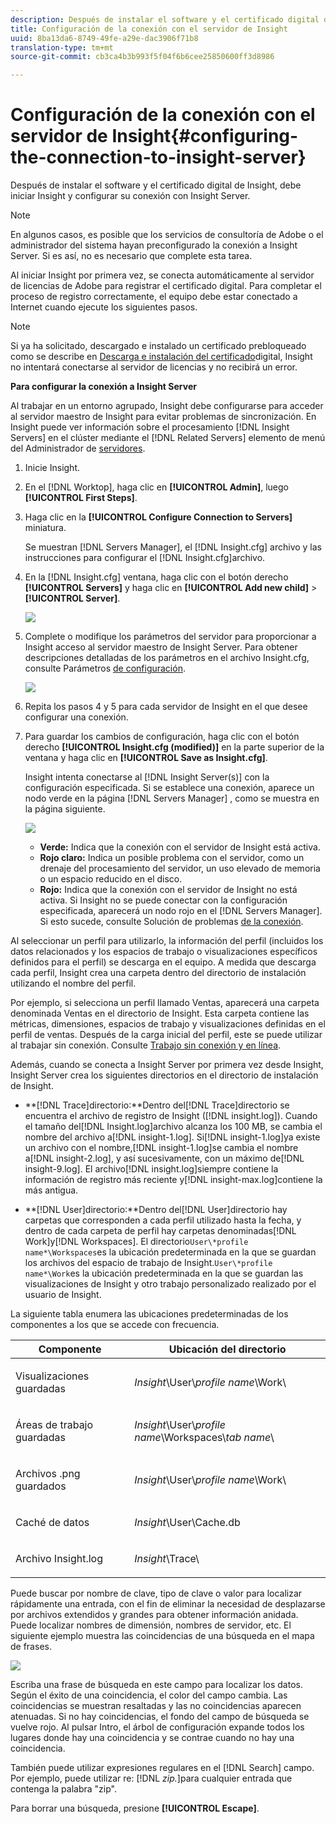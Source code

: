 ```yaml
---
description: Después de instalar el software y el certificado digital de Insight, debe iniciar Insight y configurar su conexión con Insight Server.
title: Configuración de la conexión con el servidor de Insight
uuid: 8ba13da6-8749-49fe-a29e-dac3906f71b8
translation-type: tm+mt
source-git-commit: cb3ca4b3b993f5f04f6b6cee25850600ff3d8986

---
```



# Configuración de la conexión con el servidor de Insight{#configuring-the-connection-to-insight-server}

Después de instalar el software y el certificado digital de Insight, debe iniciar Insight y configurar su conexión con Insight Server.

>[!NOTE]
>
>En algunos casos, es posible que los servicios de consultoría de Adobe o el administrador del sistema hayan preconfigurado la conexión a Insight Server. Si es así, no es necesario que complete esta tarea.

Al iniciar Insight por primera vez, se conecta automáticamente al servidor de licencias de Adobe para registrar el certificado digital. Para completar el proceso de registro correctamente, el equipo debe estar conectado a Internet cuando ejecute los siguientes pasos.

>[!NOTE]
>
>Si ya ha solicitado, descargado e instalado un certificado prebloqueado como se describe en [Descarga e instalación del certificado](../../../home/c-install-insight/install-setup/c-dgtl-crtf.md#topic-fed3b44e472c4e4ca6dd5852af14cdb9)digital, Insight no intentará conectarse al servidor de licencias y no recibirá un error.

**Para configurar la conexión a Insight Server**

Al trabajar en un entorno agrupado, Insight debe configurarse para acceder al servidor maestro de Insight para evitar problemas de sincronización. En Insight puede ver información sobre el procesamiento [!DNL Insight Servers] en el clúster mediante el [!DNL Related Servers] elemento de menú del Administrador de [servidores](https://docs.adobe.com/content/help/en/data-workbench/using/client/admin-ui/c-svrs-mgr.html).

1. Inicie Insight.
1. En el [!DNL Worktop], haga clic en **[!UICONTROL Admin]**, luego **[!UICONTROL First Steps]**.

1. Haga clic en la **[!UICONTROL Configure Connection to Servers]** miniatura.

   Se muestran [!DNL Servers Manager], el [!DNL Insight.cfg] archivo y las instrucciones para configurar el [!DNL Insight.cfg]archivo.

1. En la [!DNL Insight.cfg] ventana, haga clic con el botón derecho **[!UICONTROL Servers]** y haga clic en **[!UICONTROL Add new child]** > **[!UICONTROL Server]**.

   ![](assets/cfg_Workstation_AddChild.png)

1. Complete o modifique los parámetros del servidor para proporcionar a Insight acceso al servidor maestro de Insight Server. Para obtener descripciones detalladas de los parámetros en el archivo Insight.cfg, consulte Parámetros [de configuración](https://docs.adobe.com/content/help/en/data-workbench/using/client/c-insght-config-param.html).

   ![](assets/cfg_Workstation_AddServer.png)

1. Repita los pasos 4 y 5 para cada servidor de Insight en el que desee configurar una conexión.
1. Para guardar los cambios de configuración, haga clic con el botón derecho **[!UICONTROL Insight.cfg (modified)]** en la parte superior de la ventana y haga clic en **[!UICONTROL Save as Insight.cfg]**.

   Insight intenta conectarse al [!DNL Insight Server(s)] con la configuración especificada. Si se establece una conexión, aparece un nodo verde en la página [!DNL Servers Manager] , como se muestra en la página siguiente.

   ![](assets/vis_SysStat_RedGreenDots.png)

   * **Verde:** Indica que la conexión con el servidor de Insight está activa.
   * **Rojo claro:** Indica un posible problema con el servidor, como un drenaje del procesamiento del servidor, un uso elevado de memoria o un espacio reducido en el disco.
   * **Rojo:** Indica que la conexión con el servidor de Insight no está activa.
   Si Insight no se puede conectar con la configuración especificada, aparecerá un nodo rojo en el [!DNL Servers Manager]. Si esto sucede, consulte Solución de problemas [de la conexión](../../../home/c-install-insight/install-setup/t-conn-trbsh.md#task-034e588c5ce04c4a8f6d0097364d3b2b).

<!--
c_dir_crt_setup.xml
-->

Al seleccionar un perfil para utilizarlo, la información del perfil (incluidos los datos relacionados y los espacios de trabajo o visualizaciones específicos definidos para el perfil) se descarga en el equipo. A medida que descarga cada perfil, Insight crea una carpeta dentro del directorio de instalación utilizando el nombre del perfil.

Por ejemplo, si selecciona un perfil llamado Ventas, aparecerá una carpeta denominada Ventas en el directorio de Insight. Esta carpeta contiene las métricas, dimensiones, espacios de trabajo y visualizaciones definidas en el perfil de ventas. Después de la carga inicial del perfil, este se puede utilizar al trabajar sin conexión. Consulte [Trabajo sin conexión y en línea](https://docs.adobe.com/content/help/en/data-workbench/using/client/c-off-on.html).

Además, cuando se conecta a Insight Server por primera vez desde Insight, Insight Server crea los siguientes directorios en el directorio de instalación de Insight.

* **[!DNL Trace]directorio:**Dentro del[!DNL Trace]directorio se encuentra el archivo de registro de Insight ([!DNL insight.log]). Cuando el tamaño del[!DNL Insight.log]archivo alcanza los 100 MB, se cambia el nombre del archivo a[!DNL insight-1.log]. Si[!DNL insight-1.log]ya existe un archivo con el nombre,[!DNL insight-1.log]se cambia el nombre a[!DNL insight-2.log], y así sucesivamente, con un máximo de[!DNL insight-9.log]. El archivo[!DNL insight.log]siempre contiene la información de registro más reciente y[!DNL insight-max.log]contiene la más antigua.

* **[!DNL User]directorio:**Dentro del[!DNL User]directorio hay carpetas que corresponden a cada perfil utilizado hasta la fecha, y dentro de cada carpeta de perfil hay carpetas denominadas[!DNL Work]y[!DNL Workspaces]. El directorio`User\*profile name*\Workspaces`es la ubicación predeterminada en la que se guardan los archivos del espacio de trabajo de Insight.`User\*profile name*\Work`es la ubicación predeterminada en la que se guardan las visualizaciones de Insight y otro trabajo personalizado realizado por el usuario de Insight.

La siguiente tabla enumera las ubicaciones predeterminadas de los componentes a los que se accede con frecuencia.

<table id="table_0254A8C25AF5400F89F87A242746D07E"> 
 <thead> 
  <tr> 
   <th colname="col1" class="entry"> Componente </th> 
   <th colname="col2" class="entry"> Ubicación del directorio </th> 
  </tr>
 </thead>
 <tbody> 
  <tr> 
   <td colname="col1"> <p>Visualizaciones guardadas </p> </td> 
   <td colname="col2"> <p><i>Insight</i>\User\<i>profile name</i>\Work\ </p> </td> 
  </tr> 
  <tr> 
   <td colname="col1"> <p>Áreas de trabajo guardadas <span class="wintitle"></span> </p> </td> 
   <td colname="col2"> <p><i>Insight</i>\User\<i>profile name</i>\Workspaces\<i>tab name</i>\ </p> </td> 
  </tr> 
  <tr> 
   <td colname="col1"> <p>Archivos .png<span class="filepath"> guardados</span> </p> </td> 
   <td colname="col2"> <p><i>Insight</i>\User\<i>profile name</i>\Work\ </p> </td> 
  </tr> 
  <tr> 
   <td colname="col1"> <p>Caché de datos </p> </td> 
   <td colname="col2"> <p><i>Insight</i>\User\Cache.db </p> </td> 
  </tr> 
  <tr> 
   <td colname="col1"> <p><span class="filepath"> Archivo Insight.log</span> </p> </td> 
   <td colname="col2"> <p><i>Insight</i>\Trace\ </p> </td> 
  </tr> 
 </tbody> 
</table>

<!--
c_config_file_ent.xml
-->

Puede buscar por nombre de clave, tipo de clave o valor para localizar rápidamente una entrada, con el fin de eliminar la necesidad de desplazarse por archivos extendidos y grandes para obtener información anidada. Puede localizar nombres de dimensión, nombres de servidor, etc. El siguiente ejemplo muestra las coincidencias de una búsqueda en el mapa de frases.

![](assets/cfg_search.PNG)

Escriba una frase de búsqueda en este campo para localizar los datos. Según el éxito de una coincidencia, el color del campo cambia. Las coincidencias se muestran resaltadas y las no coincidencias aparecen atenuadas. Si no hay coincidencias, el fondo del campo de búsqueda se vuelve rojo. Al pulsar Intro, el árbol de configuración expande todos los lugares donde hay una coincidencia y se contrae cuando no hay una coincidencia.

También puede utilizar expresiones regulares en el [!DNL Search] campo. Por ejemplo, puede utilizar re: [!DNL *zip.*]para cualquier entrada que contenga la palabra &quot;zip&quot;.

Para borrar una búsqueda, presione **[!UICONTROL Escape]**.
